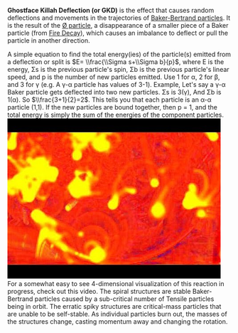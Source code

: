 **Ghostface Killah Deflection (or GKD)** is the effect that causes random deflections and movements in the trajectories of [Baker-Bertrand particles](/Baker-Bertrand%20particle.md "Baker-Bertrand particle").
It is the result of the [Ø particle](/0%20particle.md "0 particle"), a disappearance of a smaller piece of a Baker particle (from [Fire Decay](/Fire%20Decay.md "Fire Decay")), which causes an imbalance to deflect or pull the particle in another direction.

A simple equation to find the total energy(ies) of the particle(s) emitted from a deflection or split is $E= \\frac{\\Sigma s+\\Sigma b}{p}$, where E is the energy, Σs is the previous particle's spin, Σb is the previous particle's linear speed, and p is the number of new particles emitted. Use 1 for α, 2 for β, and 3 for γ (e.g. A γ-α particle has values of 3-1).
Example, Let's say a γ-α Baker particle gets deflected into two new particles. Σs is 3(γ), And Σb is 1(α). So $\\frac{3+1}{2}=2$. This tells you that each particle is an α-α particle (1,1).
If the new particles are bound together, then p = 1, and the total energy is simply the sum of the energies of the component particles.  
![Fire_Blossoms](/images/Fire%20Blossoms "Fire_Blossoms")
For a somewhat easy to see 4-dimensional visualization of this reaction in progress, check out this video. The spiral structures are stable Baker-Bertrand particles caused by a sub-critical number of Tensile particles being in orbit. The erratic spiky structures are critical-mass particles that are unable to be self-stable. As individual particles burn out, the masses of the structures change, casting momentum away and changing the rotation.
